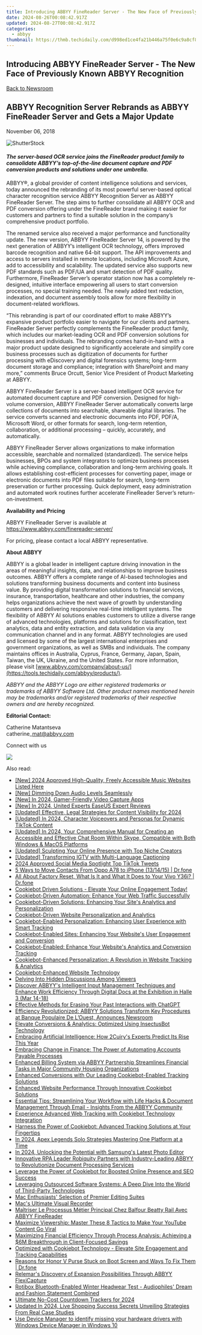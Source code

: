 ```yaml
---
title: Introducing ABBYY FineReader Server - The New Face of Previously Known ABBYY Recognition
date: 2024-08-26T00:08:42.917Z
updated: 2024-08-27T00:08:42.917Z
categories:
  - abbyy
thumbnail: https://thmb.techidaily.com/d998ed1ce4fa21b446a75f0e6c9a8cf84aeb11cbd732d7f1223ebbfd05a07e14.jpg
---
```


## Introducing ABBYY FineReader Server - The New Face of Previously Known ABBYY Recognition

[Back to Newsroom](https://tools.techidaily.com/abbyy/products/)

## ABBYY Recognition Server Rebrands as ABBYY FineReader Server and Gets a Major Update

November 06, 2018

![ShutterStock](https://content.abbyy.com/-/media/project/abbyy/abbyy/branchtemplates/shutterstock_1272462163_1296-x-729.jpg?h=729&iar=0&w=1296)

#### _The server-based OCR service joins the FineReader product family to consolidate ABBYY’s top-of-the-line document capture and PDF conversion products and solutions under one umbrella._

[](https://tools.techidaily.com/abbyy/products/)ABBYY®, a global provider of content intelligence solutions and services, today announced the rebranding of its most powerful server-based optical character recognition service ABBYY Recognition Server as ABBYY FineReader Server. The step aims to further consolidate all ABBYY OCR and PDF conversion offering under the FineReader brand making it easier for customers and partners to find a suitable solution in the company’s comprehensive product portfolio.

The renamed service also received a major performance and functionality update. The new version, ABBYY FineReader Server 14, is powered by the next generation of ABBYY’s intelligent OCR technology, offers improved barcode recognition and native 64-bit support. The API improvements and access to servers installed in remote locations, including Microsoft Azure, add to accessibility and scalability. The updated service also supports new PDF standards such as PDF/UA and smart detection of PDF quality. Furthermore, FineReader Server’s operator station now has a completely re-designed, intuitive interface empowering all users to start conversion processes, no special training needed. The newly added text redaction, indexation, and document assembly tools allow for more flexibility in document-related workflows.

“This rebranding is part of our coordinated effort to make ABBYY’s expansive product portfolio easier to navigate for our clients and partners. FineReader Server perfectly complements the FineReader product family, which includes our market-leading OCR and PDF conversion solutions for businesses and individuals. The rebranding comes hand-in-hand with a major product update designed to significantly accelerate and simplify core business processes such as digitization of documents for further processing with eDiscovery and digital forensics systems; long-term document storage and compliance; integration with SharePoint and many more,” comments Bruce Orcutt, Senior Vice President of Product Marketing at ABBYY.

ABBYY FineReader Server is a server-based intelligent OCR service for automated document capture and PDF conversion. Designed for high-volume conversion, ABBYY FineReader Server automatically converts large collections of documents into searchable, shareable digital libraries. The service converts scanned and electronic documents into PDF, PDF/A, Microsoft Word, or other formats for search, long-term retention, collaboration, or additional processing – quickly, accurately, and automatically.

ABBYY FineReader Server allows organizations to make information accessible, searchable and normalized (standardized). The service helps businesses, BPOs and system integrators to optimize business processes while achieving compliance, collaboration and long-term archiving goals. It allows establishing cost-efficient processes for converting paper, image or electronic documents into PDF files suitable for search, long-term preservation or further processing. Quick deployment, easy administration and automated work routines further accelerate FineReader Server’s return-on-investment.

  
**Availability and Pricing**

ABBYY FineReader Server is available at <https://www.abbyy.com/finereader-server/>

For pricing, please contact a local ABBYY representative.

  
**About ABBYY**

ABBYY is a global leader in intelligent capture driving innovation in the areas of meaningful insights, data, and relationships to improve business outcomes. ABBYY offers a complete range of AI-based technologies and solutions transforming business documents and content into business value. By providing digital transformation solutions to financial services, insurance, transportation, healthcare and other industries, the company helps organizations achieve the next wave of growth by understanding customers and delivering responsive real-time intelligent systems. The flexibility of ABBYY AI solutions enables customers to utilize a diverse range of advanced technologies, platforms and solutions for classification, text analytics, data and entity extraction, and data validation via any communication channel and in any format. ABBYY technologies are used and licensed by some of the largest international enterprises and government organizations, as well as SMBs and individuals. The company maintains offices in Australia, Cyprus, France, Germany, Japan, Spain, Taiwan, the UK, Ukraine, and the United States. For more information, please visit [www.abbyy.com/company/about-us/](https://tools.techidaily.com/abbyy/products/).

_ABBYY and the ABBYY Logo are either registered trademarks or trademarks of ABBYY Software Ltd. Other product names mentioned herein may be trademarks and/or registered trademarks of their respective owners and are hereby recognized._

  
**Editorial Contact:**

Catherine Matantseva  
catherine\_mat@abbyy.com

  
Connect with us

<ins class="adsbygoogle"
     style="display:block"
     data-ad-format="autorelaxed"
     data-ad-client="ca-pub-7571918770474297"
     data-ad-slot="1223367746"></ins>



<ins class="adsbygoogle"
     style="display:block"
     data-ad-client="ca-pub-7571918770474297"
     data-ad-slot="8358498916"
     data-ad-format="auto"
     data-full-width-responsive="true"></ins>

<!-- affiliate ads begin -->
<a href="https://store.movavi.com/affiliate.php?ACCOUNT=MOVAVI&AFFILIATE=108875&PATH=https%3A%2F%2Fwww.movavi.com%3FAFFILIATE%3D108875%26RESOURCE%3DMovavi%2BVideo%2BConverter%2BBox"><img src="https://mcusercontent.com/0885a03ded3d480dca9287f12/images/8020c1dc-518e-3bdf-6e7b-e6d1bdf1597b.jpg" border="0"></a>
<!-- affiliate ads end -->
<span class="atpl-alsoreadstyle">Also read:</span>
<div><ul>
<li><a href="https://eaxpv-info.techidaily.com/new-2024-approved-high-quality-freely-accessible-music-websites-listed-here/"><u>[New] 2024 Approved  High-Quality, Freely Accessible Music Websites Listed Here</u></a></li>
<li><a href="https://fox-http.techidaily.com/new-dimming-down-audio-levels-seamlessly/"><u>[New] Dimming Down Audio Levels Seamlessly</u></a></li>
<li><a href="https://youtube-data.techidaily.com/n-2024-gamer-friendly-video-capture-apps/"><u>[New] In 2024, Gamer-Friendly Video Capture Apps</u></a></li>
<li><a href="https://screen-activity-recording.techidaily.com/new-in-2024-united-experts-easeus-expert-reviews/"><u>[New] In 2024, United Experts  EaseUS Expert Reviews</u></a></li>
<li><a href="https://facebook-video-footage.techidaily.com/updated-effective-legal-strategies-for-content-visibility-for-2024/"><u>[Updated] Effective, Legal Strategies for Content Visibility for 2024</u></a></li>
<li><a href="https://tiktok-videos.techidaily.com/updated-in-2024-character-voiceovers-and-personas-for-dynamic-tiktok-content/"><u>[Updated] In 2024, Character Voiceovers and Personas for Dynamic TikTok Content</u></a></li>
<li><a href="https://remote-screen-capture.techidaily.com/updated-in-2024-your-comprehensive-manual-for-creating-an-accessible-and-effective-chat-room-within-skype-compatible-with-both-windows-and-macos-platforms.m/"><u>[Updated] In 2024, Your Comprehensive Manual for Creating an Accessible and Effective Chat Room Within Skype, Compatible with Both Windows & MacOS Platforms</u></a></li>
<li><a href="https://instagram-video-recordings.techidaily.com/updated-sculpting-your-online-presence-with-top-niche-creators/"><u>[Updated] Sculpting Your Online Presence with Top Niche Creators</u></a></li>
<li><a href="https://instagram-video-files.techidaily.com/updated-transforming-igtv-with-multi-language-captioning/"><u>[Updated] Transforming IGTV with Multi-Language Captioning</u></a></li>
<li><a href="https://twitter-videos.techidaily.com/2024-approved-social-media-spotlight-top-tiktok-tweets/"><u>2024 Approved  Social Media Spotlight  Top TikTok Tweets</u></a></li>
<li><a href="https://blog-min.techidaily.com/5-ways-to-move-contacts-from-oppo-a78-to-iphone-131415-drfone-by-drfone-transfer-from-android-transfer-from-android/"><u>5 Ways to Move Contacts From Oppo A78 to iPhone (13/14/15) | Dr.fone</u></a></li>
<li><a href="https://phone-solutions.techidaily.com/all-about-factory-reset-what-is-it-and-what-it-does-to-your-vivo-y36i-drfone-by-drfone-reset-android-reset-android/"><u>All About Factory Reset, What Is It and What It Does to Your Vivo Y36i? | Dr.fone</u></a></li>
<li><a href="https://discover-best.techidaily.com/cookiebot-driven-solutions-elevate-your-online-engagement-today/"><u>Cookiebot Driven Solutions - Elevate Your Online Engagement Today!</u></a></li>
<li><a href="https://discover-best.techidaily.com/cookiebot-driven-automation-enhance-your-web-traffic-successfully/"><u>Cookiebot-Driven Automation: Enhance Your Web Traffic Successfully</u></a></li>
<li><a href="https://discover-best.techidaily.com/cookiebot-driven-solutions-enhancing-your-sites-analytics-and-personalization/"><u>Cookiebot-Driven Solutions: Enhancing Your Site's Analytics and Personalization</u></a></li>
<li><a href="https://discover-best.techidaily.com/cookiebot-driven-website-personalization-and-analytics/"><u>Cookiebot-Driven Website Personalization and Analytics</u></a></li>
<li><a href="https://discover-best.techidaily.com/cookiebot-enabled-personalization-enhancing-user-experience-with-smart-tracking/"><u>Cookiebot-Enabled Personalization: Enhancing User Experience with Smart Tracking</u></a></li>
<li><a href="https://discover-best.techidaily.com/cookiebot-enabled-sites-enhancing-your-websites-user-engagement-and-conversion/"><u>Cookiebot-Enabled Sites: Enhancing Your Website's User Engagement and Conversion</u></a></li>
<li><a href="https://discover-best.techidaily.com/cookiebot-enabled-enhance-your-websites-analytics-and-conversion-tracking/"><u>Cookiebot-Enabled: Enhance Your Website's Analytics and Conversion Tracking</u></a></li>
<li><a href="https://discover-best.techidaily.com/cookiebot-enhanced-personalization-a-revolution-in-website-tracking-and-analytics/"><u>Cookiebot-Enhanced Personalization: A Revolution in Website Tracking & Analytics</u></a></li>
<li><a href="https://discover-best.techidaily.com/cookiebot-enhanced-website-technology/"><u>Cookiebot-Enhanced Website Technology</u></a></li>
<li><a href="https://extra-information.techidaily.com/delving-into-hidden-discussions-among-viewers/"><u>Delving Into Hidden Discussions Among Viewers</u></a></li>
<li><a href="https://discover-best.techidaily.com/discover-abbyys-intelligent-input-management-techniques-and-enhance-work-efficiency-through-digital-docs-at-the-exhibition-in-halle-3-mar-14-18/"><u>Discover ABBYY's Intelligent Input Management Techniques and Enhance Work Efficiency Through Digital Docs at the Exhibition in Halle 3 (Mar 14-18)</u></a></li>
<li><a href="https://tech-revival.techidaily.com/effective-methods-for-erasing-your-past-interactions-with-chatgpt/"><u>Effective Methods for Erasing Your Past Interactions with ChatGPT</u></a></li>
<li><a href="https://discover-best.techidaily.com/efficiency-revolutionized-abbyy-solutions-transform-key-procedures-at-banque-populaire-de-louest-announces-newsroom/"><u>Efficiency Revolutionized: ABBYY Solutions Transform Key Procedures at Banque Populaire De L’Ouest, Announces Newsroom</u></a></li>
<li><a href="https://discover-best.techidaily.com/elevate-conversions-and-analytics-optimized-using-insectusbot-technology/"><u>Elevate Conversions & Analytics: Optimized Using InsectusBot Technology</u></a></li>
<li><a href="https://discover-best.techidaily.com/embracing-artificial-intelligence-how-2cuirys-experts-predict-its-rise-this-year/"><u>Embracing Artificial Intelligence: How 2Cuiry's Experts Predict Its Rise This Year</u></a></li>
<li><a href="https://discover-best.techidaily.com/embracing-change-in-finance-the-power-of-automating-accounts-payable-processes/"><u>Embracing Change in Finance: The Power of Automating Accounts Payable Processes</u></a></li>
<li><a href="https://discover-best.techidaily.com/enhanced-billing-system-via-abbyy-partnership-streamlines-financial-tasks-in-major-community-housing-organizations/"><u>Enhanced Billing System via ABBYY Partnership Streamlines Financial Tasks in Major Community Housing Organizations</u></a></li>
<li><a href="https://discover-best.techidaily.com/enhanced-conversions-with-our-leading-cookiebot-enabled-tracking-solutions/"><u>Enhanced Conversions with Our Leading Cookiebot-Enabled Tracking Solutions</u></a></li>
<li><a href="https://discover-best.techidaily.com/enhanced-website-performance-through-innovative-cookiebot-solutions/"><u>Enhanced Website Performance Through Innovative Cookiebot Solutions</u></a></li>
<li><a href="https://discover-best.techidaily.com/essential-tips-streamlining-your-workflow-with-life-hacks-and-document-management-through-email-insights-from-the-abbyy-community/"><u>Essential Tips: Streamlining Your Workflow with Life Hacks & Document Management Through Email - Insights From the ABBYY Community</u></a></li>
<li><a href="https://discover-best.techidaily.com/experience-advanced-web-tracking-with-cookiebot-technology-integration/"><u>Experience Advanced Web Tracking with Cookiebot Technology Integration</u></a></li>
<li><a href="https://discover-best.techidaily.com/harness-the-power-of-cookiebot-advanced-tracking-solutions-at-your-fingertips/"><u>Harness the Power of Cookiebot: Advanced Tracking Solutions at Your Fingertips</u></a></li>
<li><a href="https://desktop-recording.techidaily.com/in-2024-apex-legends-solo-strategies-mastering-one-platform-at-a-time/"><u>In 2024, Apex Legends Solo Strategies  Mastering One Platform at a Time</u></a></li>
<li><a href="https://some-skills.techidaily.com/in-2024-unlocking-the-potential-with-samsungs-latest-photo-editor/"><u>In 2024, Unlocking the Potential with Samsung's Latest Photo Editor</u></a></li>
<li><a href="https://discover-best.techidaily.com/innovative-rpa-leader-robiquity-partners-with-industry-leading-abbyy-to-revolutionize-document-processing-services/"><u>Innovative RPA Leader Robiquity Partners with Industry-Leading ABBYY to Revolutionize Document Processing Services</u></a></li>
<li><a href="https://discover-best.techidaily.com/leverage-the-power-of-cookiebot-for-boosted-online-presence-and-seo-success/"><u>Leverage the Power of Cookiebot for Boosted Online Presence and SEO Success</u></a></li>
<li><a href="https://discover-best.techidaily.com/leveraging-outsourced-software-systems-a-deep-dive-into-the-world-of-third-party-technologies/"><u>Leveraging Outsourced Software Systems: A Deep Dive Into the World of Third-Party Technologies</u></a></li>
<li><a href="https://fox-links.techidaily.com/mac-enthusiasts-selection-of-premier-editing-suites/"><u>Mac Enthusiasts' Selection of Premier Editing Suites</u></a></li>
<li><a href="https://video-capture.techidaily.com/macs-ultimate-visual-recorder/"><u>Mac's Ultimate Visual Recorder</u></a></li>
<li><a href="https://discover-best.techidaily.com/maitriser-le-processus-metier-principal-chez-balfour-beatty-rail-avec-abbyy-finereader/"><u>Maîtriser Le Processus Métier Principal Chez Balfour Beatty Rail Avec ABBYY FineReader</u></a></li>
<li><a href="https://techno-recovery.techidaily.com/maximize-viewership-master-these-8-tactics-to-make-your-youtube-content-go-viral/"><u>Maximize Viewership: Master These 8 Tactics to Make Your YouTube Content Go Viral</u></a></li>
<li><a href="https://discover-best.techidaily.com/maximizing-financial-efficiency-through-process-analysis-achieving-a-6m-breakthrough-in-client-focused-savings/"><u>Maximizing Financial Efficiency Through Process Analysis: Achieving a $6M Breakthrough in Client-Focused Savings</u></a></li>
<li><a href="https://discover-best.techidaily.com/optimized-with-cookiebot-technology-elevate-site-engagement-and-tracking-capabilities/"><u>Optimized with Cookiebot Technology - Elevate Site Engagement and Tracking Capabilities</u></a></li>
<li><a href="https://fix-guide.techidaily.com/reasons-for-honor-v-purse-stuck-on-boot-screen-and-ways-to-fix-them-drfone-by-drfone-fix-android-problems-fix-android-problems/"><u>Reasons for Honor V Purse Stuck on Boot Screen and Ways To Fix Them | Dr.fone</u></a></li>
<li><a href="https://discover-best.techidaily.com/relemars-discovery-of-expansion-possibilities-through-abbyy-flexicapture/"><u>Relemar's Discovery of Expansion Possibilities Through ABBYY FlexiCapture</u></a></li>
<li><a href="https://buynow-reviews.techidaily.com/rotibox-bluetooth-enabled-winter-headwear-test-audiophiles-dream-and-fashion-statement-combined/"><u>Rotibox Bluetooth-Enabled Winter Headwear Test - Audiophiles' Dream and Fashion Statement Combined</u></a></li>
<li><a href="https://some-skills.techidaily.com/ultimate-no-cost-countdown-trackers-for-2024/"><u>Ultimate No-Cost Countdown Trackers for 2024</u></a></li>
<li><a href="https://ai-live-streaming.techidaily.com/updated-in-2024-live-shopping-success-secrets-unveiling-strategies-from-real-case-studies/"><u>Updated In 2024, Live Shopping Success Secrets Unveiling Strategies From Real Case Studies</u></a></li>
<li><a href="https://techidaily.com/use-device-manager-to-identify-missing-your-hardware-drivers-with-windows-device-manager-in-windows-10-by-drivereasy-guide/"><u>Use Device Manager to identify missing your hardware drivers with Windows Device Manager in Windows 10</u></a></li>
</ul></div>
